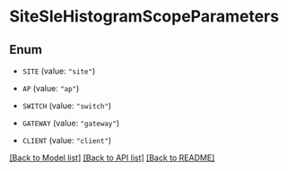 # SiteSleHistogramScopeParameters

## Enum


* `SITE` (value: `"site"`)

* `AP` (value: `"ap"`)

* `SWITCH` (value: `"switch"`)

* `GATEWAY` (value: `"gateway"`)

* `CLIENT` (value: `"client"`)


[[Back to Model list]](../README.md#documentation-for-models) [[Back to API list]](../README.md#documentation-for-api-endpoints) [[Back to README]](../README.md)


